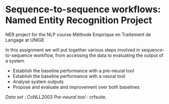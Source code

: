 # Sequence-to-sequence workflows: Named Entity Recognition Project

NER project for the NLP course Méthode Empirique en Traitement de Langage at UNIGE

In this assignment we will put together various steps involved in sequence-to-sequence workflow, from accessing the data to evaluating the output of a system

- Establish the baseline performance with a pre-neural tool
- Establish the baseline performance with a neural tool
- Analyse system outputs
- Propose and evaluate and improvement over both baselines

_*Data set*_ : CoNLL2003 
_Pre-neural tool_ : crfsuite.
